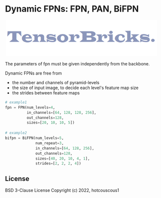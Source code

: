 # Dynamic FPNs: FPN, PAN, BiFPN

<p align="center">
  <img src="https://github.com/hotcouscous1/Logo/blob/main/TensorBricks_Logo.png" width="500" height="120">
</p>

The parameters of fpn must be given independently from the backbone.  
  
Dynamic FPNs are free from
- the number and channels of pyramid-levels
- the size of input image, to decide each level's feature map size 
- the strides between feature maps  

```python
# example1
fpn = FPN(num_levels=4,
          in_channels=[64, 128, 128, 256],
          out_channels=128,
          sizes=[20, 10, 10, 5])

# example2
bifpn = BiFPN(num_levels=5,
              num_repeat=3,
              in_channels=[64, 128, 256],
              out_channels=128,
              sizes=[40, 20, 10, 4, 1],
              strides=[2, 2, 2, 4])
```

## License
BSD 3-Clause License Copyright (c) 2022, hotcouscous1
